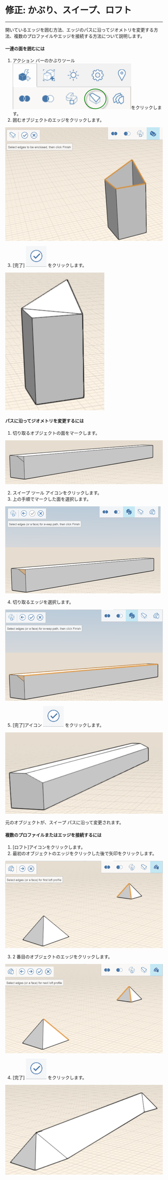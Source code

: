 

# 修正: かぶり、スイープ、ロフト

---

開いているエッジを囲む方法、エッジのパスに沿ってジオメトリを変更する方法、複数のプロファイルやエッジを接続する方法について説明します。

#### 一連の面を囲むには

1. アクション バーのかぶりツール ![](Images/GUID-7E4A9FE6-19C9-49CF-B080-71B7714F0DE0-low.png)をクリックします。
2. 囲むオブジェクトのエッジをクリックします。

![](Images/GUID-1624FD66-39BB-4976-8494-3048E4A4362A-low.png)

3. [完了] ![](Images/GUID-E23D787E-5F90-4DE1-B690-03306F0CB4B2-low.png) をクリックします。

![](Images/GUID-45F52251-A394-4432-8E5C-6D8210D89256-low.png)

#### パスに沿ってジオメトリを変更するには

1. 切り取るオブジェクトの面をマークします。

![](Images/GUID-0FAC23CA-8CD7-4EA5-8397-AB4BDB8F9EAA-low.png)

2. スイープ ツール アイコンをクリックします。
3. 上の手順でマークした面を選択します。

![](Images/GUID-DEBDC0B9-9705-4688-8A70-F9F8ED09B12E-low.png)

4. 切り取るエッジを選択します。

![](Images/GUID-28A787C9-58C3-400B-9A3E-A520B88AA2F6-low.png)

5. [完了]アイコン ![](Images/GUID-E23D787E-5F90-4DE1-B690-03306F0CB4B2-low.png) をクリックします。

![](Images/GUID-C8E25588-3F09-4938-8F23-8D32C03538BC-low.png)

元のオブジェクトが、スイープ パスに沿って変更されます。

#### 複数のプロファイルまたはエッジを接続するには

1. [ロフト]アイコンをクリックします。
2. 最初のオブジェクトのエッジをクリックした後で矢印をクリックします。

![](Images/GUID-7FC8B7C7-BBDE-4E34-9CCE-CE0E682CC519-low.png)

3. 2 番目のオブジェクトのエッジをクリックします。

![](Images/GUID-1429E123-6ED9-4697-8512-24C4AD2E96D1-low.png)

4. [完了] ![](Images/GUID-E23D787E-5F90-4DE1-B690-03306F0CB4B2-low.png) をクリックします。

![](Images/GUID-38FF4DEE-D5A4-486B-8859-58087740A342-low.png)

